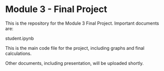 

# Module 3 -  Final Project

This is the repository for the Module 3 Final Project. Important documents are:

student.ipynb

This is the main code file for the project, including graphs and final calculations.

Other documents, including presentation, will be uploaded shortly.